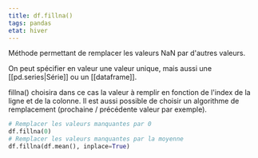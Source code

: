 ```yaml
---
title: df.fillna()
tags: pandas
etat: hiver
---
```


Méthode permettant de remplacer les valeurs NaN par d'autres valeurs. 

On peut spécifier en valeur une valeur unique, mais aussi une [[pd.series\|Série]] ou un [[dataframe]]. 

fillna() choisira dans ce cas la valeur à remplir en fonction de l'index de la ligne et de la colonne. Il est aussi possible de choisir un algorithme de remplacement (prochaine / précédente valeur par exemple).

```python
# Remplacer les valeurs manquantes par 0
df.fillna(0)
# Remplacer les valeurs manquantes par la moyenne
df.fillna(df.mean(), inplace=True)
```